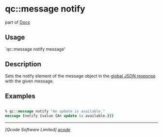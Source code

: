 qc::message notify
===========

part of [Docs](../index.md)

Usage
-----
`qc::message notify message'

Description
-----------
Sets the notify element of the message object in the [global JSON response] with the given message.

Examples
--------
```tcl

% qc::message notify "An update is available."
message {notify {value {An update is available.}}}

```

----------------------------------
*[Qcode Software Limited] [qcode]*

[qcode]: http://www.qcode.co.uk "Qcode Software"
[global JSON response]: ../global-json-response.md